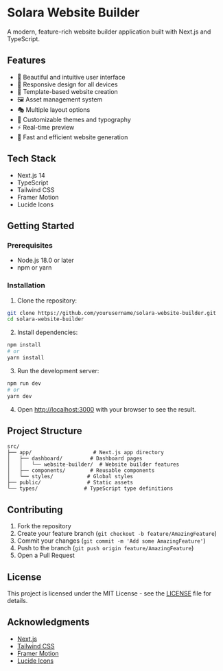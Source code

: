 # Solara Website Builder

A modern, feature-rich website builder application built with Next.js and TypeScript.

## Features

- 🎨 Beautiful and intuitive user interface
- 📱 Responsive design for all devices
- 🎯 Template-based website creation
- 🖼️ Asset management system
- 🎭 Multiple layout options
- 🎨 Customizable themes and typography
- ⚡ Real-time preview
- 🚀 Fast and efficient website generation

## Tech Stack

- Next.js 14
- TypeScript
- Tailwind CSS
- Framer Motion
- Lucide Icons

## Getting Started

### Prerequisites

- Node.js 18.0 or later
- npm or yarn

### Installation

1. Clone the repository:
```bash
git clone https://github.com/yourusername/solara-website-builder.git
cd solara-website-builder
```

2. Install dependencies:
```bash
npm install
# or
yarn install
```

3. Run the development server:
```bash
npm run dev
# or
yarn dev
```

4. Open [http://localhost:3000](http://localhost:3000) with your browser to see the result.

## Project Structure

```
src/
├── app/                    # Next.js app directory
│   ├── dashboard/         # Dashboard pages
│   │   └── website-builder/  # Website builder features
│   ├── components/        # Reusable components
│   └── styles/           # Global styles
├── public/               # Static assets
└── types/               # TypeScript type definitions
```

## Contributing

1. Fork the repository
2. Create your feature branch (`git checkout -b feature/AmazingFeature`)
3. Commit your changes (`git commit -m 'Add some AmazingFeature'`)
4. Push to the branch (`git push origin feature/AmazingFeature`)
5. Open a Pull Request

## License

This project is licensed under the MIT License - see the [LICENSE](LICENSE) file for details.

## Acknowledgments

- [Next.js](https://nextjs.org/)
- [Tailwind CSS](https://tailwindcss.com/)
- [Framer Motion](https://www.framer.com/motion/)
- [Lucide Icons](https://lucide.dev/)
